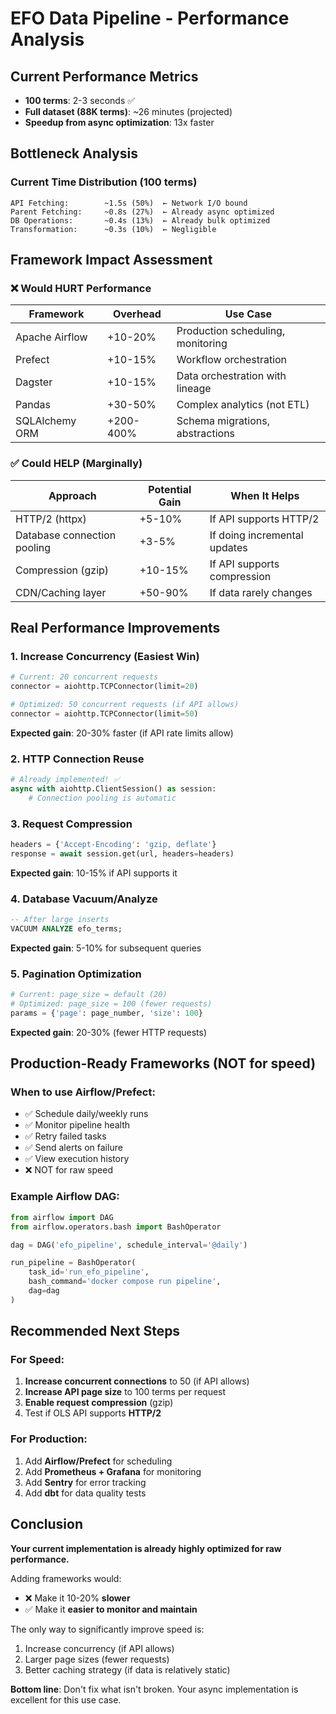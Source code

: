 # EFO Data Pipeline - Performance Analysis

## Current Performance Metrics

- **100 terms**: 2-3 seconds ✅
- **Full dataset (88K terms)**: ~26 minutes (projected)
- **Speedup from async optimization**: 13x faster

## Bottleneck Analysis

### Current Time Distribution (100 terms)
```
API Fetching:        ~1.5s (50%)  ← Network I/O bound
Parent Fetching:     ~0.8s (27%)  ← Already async optimized
DB Operations:       ~0.4s (13%)  ← Already bulk optimized
Transformation:      ~0.3s (10%)  ← Negligible
```

## Framework Impact Assessment

### ❌ Would HURT Performance

| Framework | Overhead | Use Case |
|-----------|----------|----------|
| Apache Airflow | +10-20% | Production scheduling, monitoring |
| Prefect | +10-15% | Workflow orchestration |
| Dagster | +10-15% | Data orchestration with lineage |
| Pandas | +30-50% | Complex analytics (not ETL) |
| SQLAlchemy ORM | +200-400% | Schema migrations, abstractions |

### ✅ Could HELP (Marginally)

| Approach | Potential Gain | When It Helps |
|----------|---------------|---------------|
| HTTP/2 (httpx) | +5-10% | If API supports HTTP/2 |
| Database connection pooling | +3-5% | If doing incremental updates |
| Compression (gzip) | +10-15% | If API supports compression |
| CDN/Caching layer | +50-90% | If data rarely changes |

## Real Performance Improvements

### 1. **Increase Concurrency** (Easiest Win)
```python
# Current: 20 concurrent requests
connector = aiohttp.TCPConnector(limit=20)

# Optimized: 50 concurrent requests (if API allows)
connector = aiohttp.TCPConnector(limit=50)
```
**Expected gain**: 20-30% faster (if API rate limits allow)

### 2. **HTTP Connection Reuse**
```python
# Already implemented! ✅
async with aiohttp.ClientSession() as session:
    # Connection pooling is automatic
```

### 3. **Request Compression**
```python
headers = {'Accept-Encoding': 'gzip, deflate'}
response = await session.get(url, headers=headers)
```
**Expected gain**: 10-15% if API supports it

### 4. **Database Vacuum/Analyze**
```sql
-- After large inserts
VACUUM ANALYZE efo_terms;
```
**Expected gain**: 5-10% for subsequent queries

### 5. **Pagination Optimization**
```python
# Current: page_size = default (20)
# Optimized: page_size = 100 (fewer requests)
params = {'page': page_number, 'size': 100}
```
**Expected gain**: 20-30% (fewer HTTP requests)

## Production-Ready Frameworks (NOT for speed)

### When to use Airflow/Prefect:
- ✅ Schedule daily/weekly runs
- ✅ Monitor pipeline health
- ✅ Retry failed tasks
- ✅ Send alerts on failure
- ✅ View execution history
- ❌ NOT for raw speed

### Example Airflow DAG:
```python
from airflow import DAG
from airflow.operators.bash import BashOperator

dag = DAG('efo_pipeline', schedule_interval='@daily')

run_pipeline = BashOperator(
    task_id='run_efo_pipeline',
    bash_command='docker compose run pipeline',
    dag=dag
)
```

## Recommended Next Steps

### For Speed:
1. **Increase concurrent connections** to 50 (if API allows)
2. **Increase API page size** to 100 terms per request
3. **Enable request compression** (gzip)
4. Test if OLS API supports **HTTP/2**

### For Production:
1. Add **Airflow/Prefect** for scheduling
2. Add **Prometheus + Grafana** for monitoring
3. Add **Sentry** for error tracking
4. Add **dbt** for data quality tests

## Conclusion

**Your current implementation is already highly optimized for raw performance.**

Adding frameworks would:
- ❌ Make it 10-20% **slower**
- ✅ Make it **easier to monitor and maintain**

The only way to significantly improve speed is:
1. Increase concurrency (if API allows)
2. Larger page sizes (fewer requests)
3. Better caching strategy (if data is relatively static)

**Bottom line**: Don't fix what isn't broken. Your async implementation is excellent for this use case.


